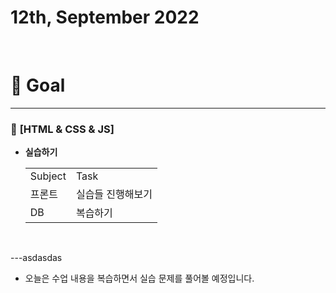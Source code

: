 # 12th, September 2022 
<br>

# 🍎 Goal
---

### 📗 **[HTML & CSS & JS]**
- **실습하기**
    <table>
    <tr>
      <td>Subject</td>
      <td>Task</td>
    </tr>
    <tr>
      <td>프론트</td>
      <td>실습들 진행해보기</td>
    </tr>
    <tr>
      <td>DB</td>
      <td>복습하기</td>
    </tr>
  </table>
<br>

---asdasdas

- 오늘은 수업 내용을 복습하면서 실습 문제를 풀어볼 예정입니다.


